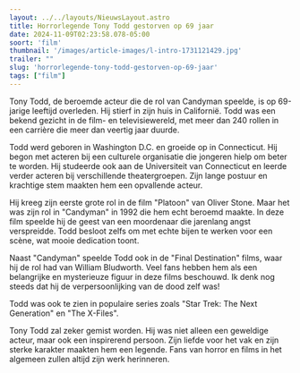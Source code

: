 ```yaml
---
layout: ../../layouts/NieuwsLayout.astro
title: Horrorlegende Tony Todd gestorven op 69 jaar
date: 2024-11-09T02:23:58.078-05:00
soort: 'film'
thumbnail: '/images/article-images/l-intro-1731121429.jpg'
trailer: ""
slug: 'horrorlegende-tony-todd-gestorven-op-69-jaar'
tags: ["film"]
---
```


Tony Todd, de beroemde acteur die de rol van Candyman speelde, is op 69-jarige
leeftijd overleden. Hij stierf in zijn huis in Californië. Todd was een bekend
gezicht in de film- en televisiewereld, met meer dan 240 rollen in een carrière
die meer dan veertig jaar duurde.

Todd werd geboren in Washington D.C. en groeide op in Connecticut. Hij begon met
acteren bij een culturele organisatie die jongeren hielp om beter te worden. Hij
studeerde ook aan de Universiteit van Connecticut en leerde verder acteren bij
verschillende theatergroepen. Zijn lange postuur en krachtige stem maakten hem
een opvallende acteur.

Hij kreeg zijn eerste grote rol in de film "Platoon" van Oliver Stone. Maar het
was zijn rol in "Candyman" in 1992 die hem echt beroemd maakte. In deze film
speelde hij de geest van een moordenaar die jarenlang angst verspreidde. Todd
besloot zelfs om met echte bijen te werken voor een scène, wat mooie dedication
toont.

Naast "Candyman" speelde Todd ook in de "Final Destination" films, waar hij de
rol had van William Bludworth. Veel fans hebben hem als een belangrijke en
mysterieuze figuur in deze films beschouwd. Ik denk nog steeds dat hij de
verpersoonlijking van de dood zelf was!

Todd was ook te zien in populaire series zoals "Star Trek: The Next Generation"
en "The X-Files".

Tony Todd zal zeker gemist worden. Hij was niet alleen een geweldige acteur,
maar ook een inspirerend persoon. Zijn liefde voor het vak en zijn sterke
karakter maakten hem een legende. Fans van horror en films in het algemeen
zullen altijd zijn werk herinneren.